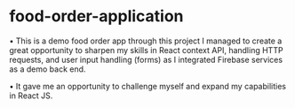 # food-order-application



• This is a demo food order app through this project I managed to create a great opportunity to sharpen my skills in React context API, handling HTTP requests, and user
input handling (forms) as I integrated Firebase services as a demo back end.

• It gave me an opportunity to challenge myself and expand my capabilities in React JS.
